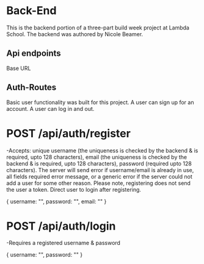 # Back-End

This is the backend portion of a three-part build week project at Lambda School. The backend was authored by Nicole Beamer.

## Api endpoints

Base URL

## Auth-Routes

Basic user functionality was built for this project. A user can sign up for an account. A user can log in and out.

# POST /api/auth/register

-Accepts: unique username (the uniqueness is checked by the backend & is required, upto 128 characters), email (the uniqueness is checked by the backend & is required, upto 128 characters), password (required upto 128 characters). The server will send error if username/email is already in use, all fields required error message, or a generic error if the server could not add a user for some other reason. Please note, registering does not send the user a token. Direct user to login after registering.

{
username: "",
password: "",
email: ""
}

# POST /api/auth/login

-Requires a registered username & password

{
username: "",
password: ""
}